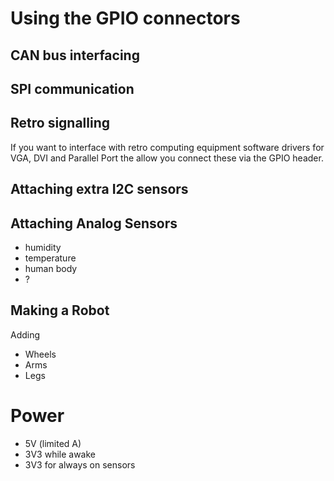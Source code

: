 # Using the GPIO connectors


## CAN bus interfacing


## SPI communication


## Retro signalling

If you want to interface with retro computing equipment software drivers for VGA, DVI and Parallel Port the allow you connect
these via the GPIO header.


## Attaching extra I2C sensors


## Attaching Analog Sensors

- humidity
- temperature
- human body
- ?


## Making a Robot

Adding
- Wheels
- Arms 
- Legs

# Power

- 5V (limited A)
- 3V3 while awake
- 3V3 for always on sensors